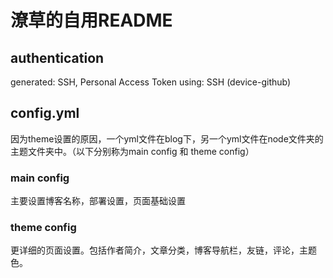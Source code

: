 # 潦草的自用README
## authentication

generated: SSH, Personal Access Token
using: SSH (device-github)

## config.yml

因为theme设置的原因，一个yml文件在blog下，另一个yml文件在node文件夹的主题文件夹中。（以下分别称为main config 和 theme config）

### main config

主要设置博客名称，部署设置，页面基础设置

### theme config

更详细的页面设置。包括作者简介，文章分类，博客导航栏，友链，评论，主题色。

